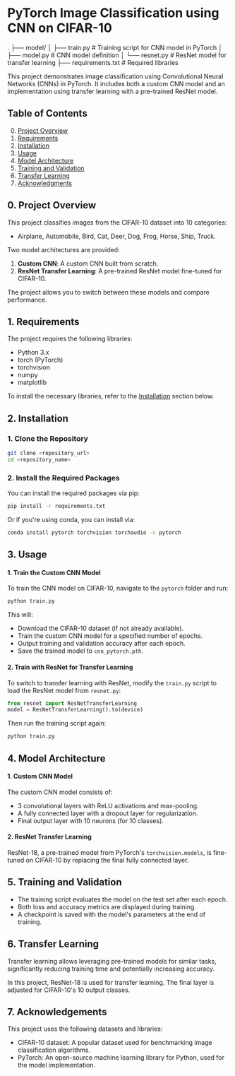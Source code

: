 # PyTorch Image Classification using CNN on CIFAR-10

.
├── model/
│   ├── train.py        # Training script for CNN model in PyTorch
│   ├── model.py        # CNN model definition
│   └── resnet.py       # ResNet model for transfer learning
├── requirements.txt    # Required libraries

This project demonstrates image classification using Convolutional Neural Networks (CNNs) in PyTorch. It includes both a custom CNN model and an implementation using transfer learning with a pre-trained ResNet model.

## Table of Contents
0. [Project Overview](#project-overview)
1. [Requirements](#requirements)
2. [Installation](#installation)
3. [Usage](#usage)
4. [Model Architecture](#model-architecture)
5. [Training and Validation](#training-and-validation)
6. [Transfer Learning](#transfer-learning)
7. [Acknowledgments](#acknowledgments)

## 0. Project Overview
This project classifies images from the CIFAR-10 dataset into 10 categories:
- Airplane, Automobile, Bird, Cat, Deer, Dog, Frog, Horse, Ship, Truck.

Two model architectures are provided:
1. **Custom CNN**: A custom CNN built from scratch.
2. **ResNet Transfer Learning**: A pre-trained ResNet model fine-tuned for CIFAR-10.

The project allows you to switch between these models and compare performance.

## 1. Requirements

The project requires the following libraries:

- Python 3.x
- torch (PyTorch)
- torchvision
- numpy
- matplotlib

To install the necessary libraries, refer to the [Installation](#installation) section below.

## 2. Installation

### 1. Clone the Repository

```bash
git clone <repository_url>
cd <repository_name>

```

### 2. Install the Required Packages

You can install the required packages via pip:

```bash
pip install -r requirements.txt
```
Or if you're using conda, you can install via:

```bash
conda install pytorch torchvision torchaudio -c pytorch
```
## 3. Usage

#### 1. Train the Custom CNN Model

To train the CNN model on CIFAR-10, navigate to the `pytorch` folder and run:

```bash
python train.py
```
This will:

* Download the CIFAR-10 dataset (if not already available).
* Train the custom CNN model for a specified number of epochs.
* Output training and validation accuracy after each epoch.
* Save the trained model to `cnn_pytorch.pth`.
#### 2. Train with ResNet for Transfer Learning

To switch to transfer learning with ResNet, modify the `train.py` script to load the ResNet model from `resnet.py`:

```python
from resnet import ResNetTransferLearning
model = ResNetTransferLearning().to(device)
```
Then run the training script again:

```bash
python train.py
```

## 4. Model Architecture

#### 1. Custom CNN Model

The custom CNN model consists of:

- 3 convolutional layers with ReLU activations and max-pooling.
- A fully connected layer with a dropout layer for regularization.
- Final output layer with 10 neurons (for 10 classes).

#### 2. ResNet Transfer Learning

ResNet-18, a pre-trained model from PyTorch's `torchvision.models`, is fine-tuned on CIFAR-10 by replacing the final fully connected layer.

## 5. Training and Validation
* The training script evaluates the model on the test set after each epoch.
* Both loss and accuracy metrics are displayed during training.
* A checkpoint is saved with the model's parameters at the end of training.

## 6. Transfer Learning
Transfer learning allows leveraging pre-trained models for similar tasks, significantly reducing training time and potentially increasing accuracy.

In this project, ResNet-18 is used for transfer learning. The final layer is adjusted for CIFAR-10's 10 output classes.
## 7. Acknowledgements
This project uses the following datasets and libraries:

* CIFAR-10 dataset: A popular dataset used for benchmarking image classification algorithms.
* PyTorch: An open-source machine learning library for Python, used for the model implementation.
